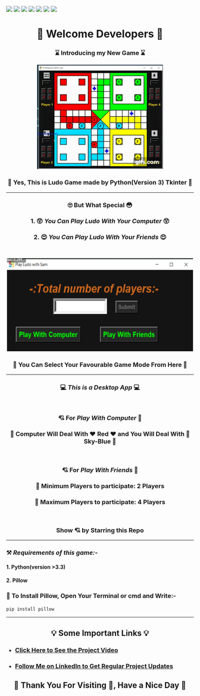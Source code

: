 ![](https://img.shields.io/badge/Programming_Language-Python-blue.svg)
![](https://img.shields.io/badge/Main_Tool_Used-Tkinter-gold.svg)
![](https://img.shields.io/badge/Supporting_Tool_Used-Pillow-orange.svg)
![](https://img.shields.io/badge/Game-Ludo-yellow.svg)
![](https://img.shields.io/badge/Mode-AI-orange.svg)
![](https://img.shields.io/badge/Python_Version-3.9-brown.svg)
![](https://img.shields.io/badge/Status-Complete-green.svg)

<h1 align="center"> 👋 Welcome Developers 👋  </h1>

<h3 align="center"><b>  ⌛ Introducing my New Game ⌛ </b></h3>

<p align="center"><img src="Documents/ludo_ai_gif.gif"></p>

### <p align="center"><b>💖 Yes, This is Ludo Game made by Python(Version 3) Tkinter 💖</b></p>

***

<h3 align="center"><b>🙄 But What Special 😳</b></h3>

<h3 align="center"> 1. 😲 <i>You Can Play Ludo With Your Computer</i> 😲 </h3>
<h3 align="center"> 2. 😍  <i>You Can Play Ludo With Your Friends</i> 😍 </h3>
</br>

<p align="center"><img src="Documents\entry.png" width=500px height=250px></p>
<h3 align="center"><b>🙋 You Can Select Your Favourable Game Mode From Here 🙋</b></h3>

***

<h3 align="center"> 💻 <b><i>This is a Desktop App</i></b> 💻</h3></br>
<h3 align="center">💘 For <b><i>Play With Computer </i>🧐</b></h3>
<h3 align="center"><b>🎯 Computer Will Deal With ❤️ Red ❤️ and You Will Deal With 💙 Sky-Blue 💙</b></h3></br>

<h3 align="center">💘 For <b><i>Play With Friends </i>🧐</b></h3>
<h3 align="center"><b> 🎯 Minimum Players to participate: 2 Players</b></h3>
<h3 align="center"><b> 🎯 Maximum Players to participate: 4 Players</b></h3></br>

<h3 align="center"><b>Show 💘 by Starring this Repo</b></h3>

***
### ⚒️ ***_Requirements of this game:-_***
<h4>1. Python(version >3.3)</h4>
<h4>2. Pillow</h4>
<h3>🚧 To Install Pillow, Open Your Terminal or cmd and Write:-</h3>

```bash
pip install pillow
```

***
<h2 align="center"><b>💡 Some Important Links 💡</b></h2>

- [<h3>Click Here to See the Project Video</h3>](https://youtu.be/5NScX6qgd3Y)

- [<h3>Follow Me on LinkedIn to Get Regular Project Updates</h3>](https://www.linkedin.com/in/samarpan-dasgupta-4aa1061b0/ "LCO")

<h2 align="center"><b>🧡 Thank You For Visiting 🙏, Have a Nice Day 🧡 </b></h2>



